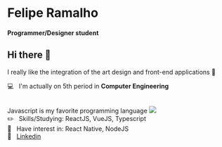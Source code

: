 
<!--
**Felipe32R/Felipe32R** is a ✨ _special_ ✨ repository because its `README.md` (this file) appears on your GitHub profile.

Here are some ideas to get you started:

- 🔭 I’m currently working on ...
- 🌱 I’m currently learning ...
- 👯 I’m looking to collaborate on ...
- 🤔 I’m looking for help with ...
- 💬 Ask me about ...
- 📫 How to reach me: ...
- 😄 Pronouns: ...
- ⚡ Fun fact: ...
-->



# Felipe Ramalho
#### Programmer/Designer student

## Hi there 👋
I really like the integration of the art design and front-end applications :art:

  :computer:  &nbsp; I'm actually on 5th period in **Computer Engineering**
  
 <br/> Javascript is my favorite programming language <img src="https://shields.braskam.com/v1/shields?name=javascript&format=circle&size=small"></img> &nbsp;
 <br/> :pencil2: &nbsp; Skills/Studying: ReactJS, VueJS, Typescript
 <br/> :mag_right: &nbsp; Have interest in: React Native, NodeJS
 <br/>:link: &nbsp; [Linkedin](https://www.linkedin.com/in/felipe-ramalho-da-silva-442569197/)
